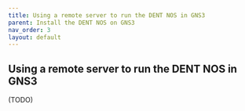 ```yaml
---
title: Using a remote server to run the DENT NOS in GNS3
parent: Install the DENT NOS on GNS3
nav_order: 3
layout: default
---
```


## Using a remote server to run the DENT NOS in GNS3

(TODO)